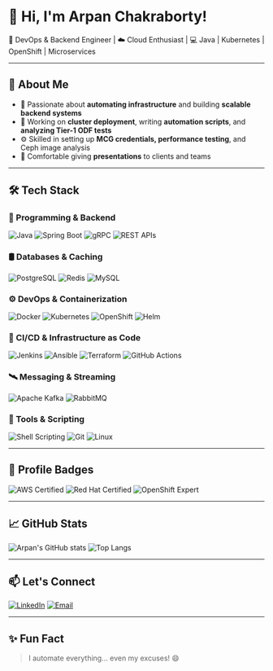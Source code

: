 # 👋 Hi, I'm Arpan Chakraborty!

🎯 DevOps & Backend Engineer | ☁️ Cloud Enthusiast | 💻 Java | Kubernetes | OpenShift | Microservices

---

## 🚀 About Me

- 🧠 Passionate about **automating infrastructure** and building **scalable backend systems**
- 🔧 Working on **cluster deployment**, writing **automation scripts**, and **analyzing Tier-1 ODF tests**
- ⚙️ Skilled in setting up **MCG credentials, performance testing**, and Ceph image analysis
- 🎤 Comfortable giving **presentations** to clients and teams

---

## 🛠️ Tech Stack

### 🚀 Programming & Backend
![Java](https://img.shields.io/badge/Java-ED8B00?style=for-the-badge&logo=java&logoColor=white)
![Spring Boot](https://img.shields.io/badge/SpringBoot-6DB33F?style=for-the-badge&logo=spring-boot&logoColor=white)
![gRPC](https://img.shields.io/badge/gRPC-0080FF?style=for-the-badge&logo=grpc&logoColor=white)
![REST APIs](https://img.shields.io/badge/REST-02569B?style=for-the-badge)

### 🛢️ Databases & Caching
![PostgreSQL](https://img.shields.io/badge/PostgreSQL-336791?style=for-the-badge&logo=postgresql&logoColor=white)
![Redis](https://img.shields.io/badge/Redis-DC382D?style=for-the-badge&logo=redis&logoColor=white)
![MySQL](https://img.shields.io/badge/MySQL-4479A1?style=for-the-badge&logo=mysql&logoColor=white)

### ⚙️ DevOps & Containerization
![Docker](https://img.shields.io/badge/Docker-2496ED?style=for-the-badge&logo=docker&logoColor=white)
![Kubernetes](https://img.shields.io/badge/Kubernetes-326CE5?style=for-the-badge&logo=kubernetes&logoColor=white)
![OpenShift](https://img.shields.io/badge/OpenShift-E00?style=for-the-badge&logo=redhat&logoColor=white)
![Helm](https://img.shields.io/badge/Helm-0F1689?style=for-the-badge&logo=helm&logoColor=white)

### 🧪 CI/CD & Infrastructure as Code
![Jenkins](https://img.shields.io/badge/Jenkins-D24939?style=for-the-badge&logo=jenkins&logoColor=white)
![Ansible](https://img.shields.io/badge/Ansible-EE0000?style=for-the-badge&logo=ansible&logoColor=white)
![Terraform](https://img.shields.io/badge/Terraform-7B42BC?style=for-the-badge&logo=terraform&logoColor=white)
![GitHub Actions](https://img.shields.io/badge/GitHub%20Actions-2088FF?style=for-the-badge&logo=github-actions&logoColor=white)

### 🛰️ Messaging & Streaming
![Apache Kafka](https://img.shields.io/badge/Kafka-231F20?style=for-the-badge&logo=apache-kafka&logoColor=white)
![RabbitMQ](https://img.shields.io/badge/RabbitMQ-FF6600?style=for-the-badge&logo=rabbitmq&logoColor=white)

### 🧰 Tools & Scripting
![Shell Scripting](https://img.shields.io/badge/Shell-FFD500?style=for-the-badge&logo=gnu-bash&logoColor=black)
![Git](https://img.shields.io/badge/Git-F05032?style=for-the-badge&logo=git&logoColor=white)
![Linux](https://img.shields.io/badge/Linux-FCC624?style=for-the-badge&logo=linux&logoColor=black)


---

## 🏅 Profile Badges

![AWS Certified](https://img.shields.io/badge/AWS-Cloud%20Practitioner-FF9900?style=for-the-badge&logo=amazonaws&logoColor=white)
![Red Hat Certified](https://img.shields.io/badge/Red%20Hat-Certified-EE0000?style=for-the-badge&logo=redhat&logoColor=white)
![OpenShift Expert](https://img.shields.io/badge/OpenShift-Expert-E00?style=for-the-badge&logo=redhat&logoColor=white)


---

## 📈 GitHub Stats

![Arpan's GitHub stats](https://github-readme-stats.vercel.app/api?username=Arpanchakraborty2000&show_icons=true&theme=radical)
![Top Langs](https://github-readme-stats.vercel.app/api/top-langs/?username=Arpanchakraborty2000&layout=compact&theme=radical)

---

## 📫 Let's Connect

[![LinkedIn](https://img.shields.io/badge/LinkedIn-blue?style=for-the-badge&logo=linkedin)](https://www.linkedin.com/in/arpanchakraborty2000/)
[![Email](https://img.shields.io/badge/Email-D14836?style=for-the-badge&logo=gmail&logoColor=white)](mailto:chakrabortyarpan1212@gmail.com)

---

## ✨ Fun Fact

> I automate everything… even my excuses! 😄
